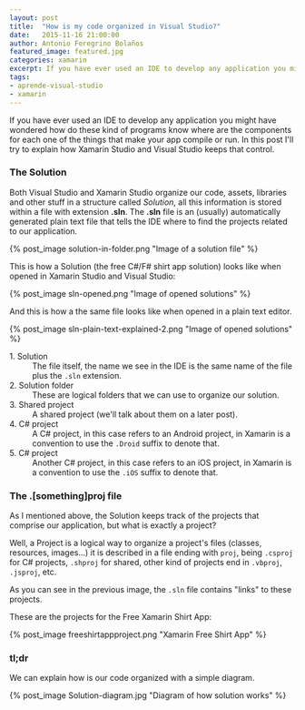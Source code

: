 ```yaml
---
layout: post
title:  "How is my code organized in Visual Studio?"
date:   2015-11-16 21:00:00
author: Antonio Feregrino Bolaños
featured_image: featured.jpg
categories: xamarin
excerpt: If you have ever used an IDE to develop any application you might have wondered how do these kind of programs know where are the components for each one of the things that make your app compile or run. In this post I'll try to explain how Xamarin Studio and Visual Studio keeps that control.
tags:
- aprende-visual-studio
- xamarin
---
```

If you have ever used an IDE to develop any application you might have wondered how do these kind of programs know where are the components for each one of the things that make your app compile or run. In this post I'll try to explain how Xamarin Studio and Visual Studio keeps that control.

### The Solution
Both Visual Studio and Xamarin Studio organize our code, assets, libraries and other stuff in a structure called *Solution*, all this information is stored within a file with extension **.sln**. The **.sln** file is an (usually) automatically generated plain text file that tells the IDE where to find the projects related to our application.

{% post_image solution-in-folder.png "Image of a solution file" %}

This is how a Solution (the free C#/F# shirt app solution) looks like when opened in Xamarin Studio and Visual Studio:

{% post_image sln-opened.png "Image of opened solutions" %}

And this is how a the same file looks like when opened in a plain text editor.

{% post_image sln-plain-text-explained-2.png "Image of opened solutions" %}

<dl>
<dt>1. Solution</dt>
<dd>The file itself, the name we see in the IDE is the same name of the file plus the <code>.sln</code> extension.</dd>
<dt>2. Solution folder</dt>
<dd>These are logical folders that we can use to organize our solution.</dd>
<dt>3. Shared project</dt>
<dd>A shared project (we'll talk about them on a later post).</dd>
<dt>4. C# project</dt>
<dd>A C# project, in this case refers to an Android project, in Xamarin is a convention to use the <code>.Droid</code> suffix to denote that.</dd>
<dt>5. C# project</dt>
<dd>Another C# project, in this case refers to an iOS project, in Xamarin is a convention to use the <code>.iOS</code> suffix to denote that.</dd>
</dl>


### The .[something]proj file

As I mentioned above, the Solution keeps track of the projects that comprise our application, but what is exactly a project?

Well, a Project is a logical way to organize a project's files (classes, resources, images...) it is described in a file ending with `proj`, being `.csproj` for C# projects, `.shproj` for shared, other kind of projects end in `.vbproj`, `.jsproj`, etc.

As you can see in the previous image, the `.sln` file contains "links" to these projects.

These are the projects for the Free Xamarin Shirt App:

{% post_image freeshirtappproject.png "Xamarin Free Shirt App" %}

### tl;dr
We can explain how is our code organized with a simple diagram. 

{% post_image Solution-diagram.jpg "Diagram of how solution works" %}
